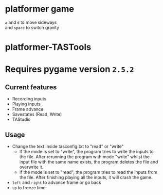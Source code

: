 # platformer game
`a` and `d` to move sideways\
and `space` to switch gravity

# platformer-TASTools

# **Requires pygame version `2.5.2`**

## Current features
- Recording inputs
- Playing inputs
- Frame advance
- Savestates (Read, Write)
- TAStudio

## Usage
- Change the text inside tasconfig.txt to "read" or "write"
  - If the mode is set to "write", the program tries to write the inputs to the file. After rerunning the program with mode "write" whilst the input file with the same name exists, the program deletes the file and overwrite it.
  - If the mode is set to "read", the program tries to read the inputs from the file. After finishing playing all the inputs, it will crash the game.
- `left` and `right` to advance frame or go back
- `up` to freeze time
